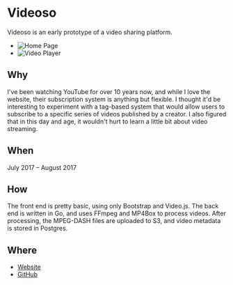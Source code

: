 # Videoso

Videoso is an early prototype of a video sharing platform.

- ![Home Page](/f/videoso-1.png)
- ![Video Player](/f/videoso-2.png)

## Why

I've been watching YouTube for over 10 years now, and while I love the website, their subscription system is anything but flexible. I thought it'd be interesting to experiment with a tag-based system that would allow users to subscribe to a specific series of videos published by a creator. I also figured that in this day and age, it wouldn't hurt to learn a little bit about video streaming.

## When

July 2017 – August 2017

## How

The front end is pretty basic, using only Bootstrap and Video.js. The back end is written in Go, and uses FFmpeg and MP4Box to process videos. After processing, the MPEG-DASH files are uploaded to S3, and video metadata is stored in Postgres.

## Where

- [Website](https://videoso.ca)
- [GitHub](https://github.com/jamiesyme/videoso)